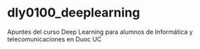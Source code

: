 # dly0100_deeplearning
Apuntes del curso Deep Learning para alumnos de Informática y telecomunicaciones en Duoc UC
